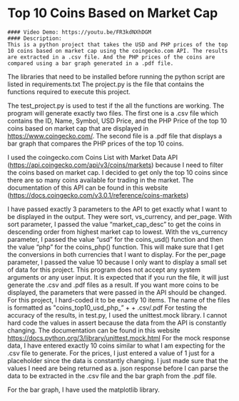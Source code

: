 # Top 10 Coins Based on Market Cap
    #### Video Demo: https://youtu.be/FR3kdNXhDGM
    #### Description:
    This is a python project that takes the USD and PHP prices of the top 10 coins based on market cap using the coingecko.com API. The results are extracted in a .csv file. And the PHP prices of the coins are compared using a bar graph generated in a .pdf file.
The libraries that need to be installed before running the python script are listed in requirements.txt
The project.py is the file that contains the functions required to execute this project.

The test_project.py is used to test if the all the functions are working.
The program will generate exactly two files. The first one is a .csv file which contains the ID, Name, Symbol, USD Price, and the PHP Price of the top 10 coins based on market cap that are displayed in https://www.coingecko.com/. The second file is a .pdf file that displays a bar graph that compares the PHP prices of the top 10 coins.

I used the coingecko.com Coins List with Market Data API (https://api.coingecko.com/api/v3/coins/markets) because I need to filter the coins based on market cap. I decided to get only the top 10 coins since there are so many coins available for trading in the market. The documentation of this API can be found in this website (https://docs.coingecko.com/v3.0.1/reference/coins-markets)

I have passed exactly 3 parameters to the API to get exactly what I want to be displayed in the output. They were sort, vs_currency, and per_page. With sort parameter, I passed the value “market_cap_desc” to get the coins in descending order from highest market cap to lowest. With the vs_currency parameter, I passed the value “usd” for the coins_usd() function and then the value “php” for the coins_php() function. This will make sure that I get the conversions in both currencies that I want to display. For the per_page parameter, I passed the value 10 because I only want to display a small set of data for this project.
This program does not accept any system arguments or any user input. It is expected that if you run the file, it will just generate the .csv and .pdf files as a result. If you want more coins to be displayed, the parameters that were passed in the API should be changed. For this project, I hard-coded it to be exactly 10 items.
The name of the files is formatted as "coins_top10_usd_php_” + <date today> + .csv/.pdf
For testing the accuracy of the results, in test.py, I used the unittest.mock library. I cannot hard code the values in assert because the data from the API is constantly changing. The documentation can be found in this website https://docs.python.org/3/library/unittest.mock.html
For the mock response data, I have entered exactly 10 coins similar to what I am expecting for the .csv file to generate. For the prices, I just entered a value of 1 just for a placeholder since the data is constantly changing. I just made sure that the values I need are being returned as a. json response before I can parse the data to be extracted in the .csv file and the bar graph from the .pdf file.

For the bar graph, I have used the matplotlib library.
